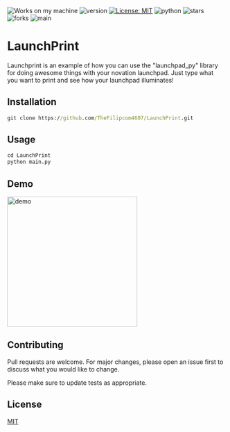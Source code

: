 ![Works on my machine](https://img.shields.io/badge/works-on%20my%20machine-brightgreen) ![version](https://img.shields.io/badge/version-v1.1-blue) [![License: MIT](https://img.shields.io/badge/License-MIT-green.svg)](https://opensource.org/licenses/MIT) ![python](https://img.shields.io/badge/python-3.11%2B-green) ![stars](https://img.shields.io/github/stars/TheFilipcom4607/LaunchPrint) ![forks](https://img.shields.io/github/forks/TheFilipcom4607/Launchprint) ![main](https://img.shields.io/badge/maintained%3F-yes-brightgreen)
# LaunchPrint

Launchprint is an example of how you can use the "launchpad_py" library for doing awesome things with your novation launchpad.
Just type what you want to print and see how your launchpad illuminates!

## Installation



```cmd
git clone https://github.com/TheFilipcom4607/LaunchPrint.git
```

## Usage

```python
cd LaunchPrint
python main.py
```
## Demo
<img src="demo.gif" alt="demo" style="width:300px;height:300px;">

## Contributing

Pull requests are welcome. For major changes, please open an issue first
to discuss what you would like to change.

Please make sure to update tests as appropriate.


## License

[MIT](https://choosealicense.com/licenses/mit/)
